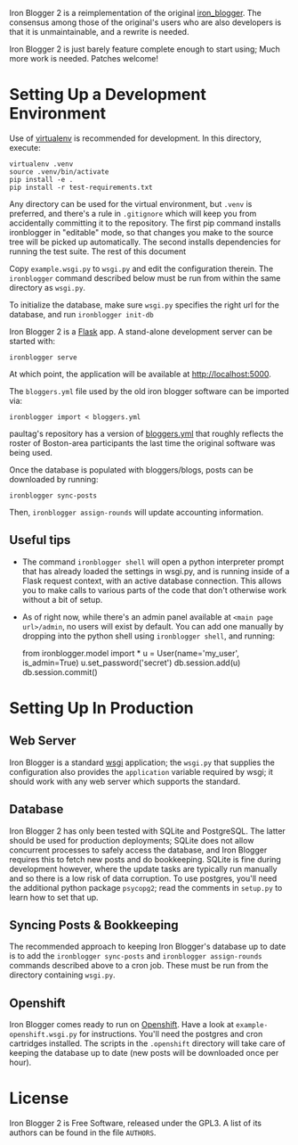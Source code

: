 Iron Blogger 2 is a reimplementation of the original [iron_blogger][1].
The consensus among those of the original's users who are also
developers is that it is unmaintainable, and a rewrite is needed.

Iron Blogger 2 is just barely feature complete enough to start using; 
Much more work is needed. Patches welcome!

# Setting Up a Development Environment

Use of [virtualenv][1] is recommended for development. In this 
directory, execute:

    virtualenv .venv
    source .venv/bin/activate
    pip install -e .
    pip install -r test-requirements.txt

Any directory can be used for the virtual environment, but `.venv` is 
preferred, and there's a rule in `.gitignore` which will keep you from 
accidentally committing it to the repository. The first pip command 
installs ironblogger in "editable" mode, so that changes you make to the 
source tree will be picked up automatically. The second installs 
dependencies for running the test suite. The rest of this document

Copy `example.wsgi.py` to `wsgi.py` and edit the configuration therein.
The `ironblogger` command described below must be run from within the 
same directory as `wsgi.py`.

To initialize the database, make sure `wsgi.py` specifies the right url 
for the database, and run `ironblogger init-db`

Iron Blogger 2 is a [Flask][2] app. A stand-alone development server can
be started with:

    ironblogger serve

At which point, the application will be available at
<http://localhost:5000>.

The `bloggers.yml` file used by the old iron blogger software can be 
imported via:

    ironblogger import < bloggers.yml

paultag's repository has a version of [bloggers.yml][4] that roughly 
reflects the roster of Boston-area participants the last time the 
original software was being used.

Once the database is populated with bloggers/blogs, posts can be downloaded
by running:

    ironblogger sync-posts

Then, `ironblogger assign-rounds` will update accounting information.

## Useful tips

* The command `ironblogger shell` will open a python interpreter prompt 
  that has already loaded the settings in wsgi.py, and is running inside 
  of a Flask request context, with an active database connection. This allows
  you to make calls to various parts of the code that don't otherwise work
  without a bit of setup.
* As of right now, while there's an admin panel available at `<main page 
  url>/admin`, no users will exist by default. You can add one manually 
  by dropping into the python shell using `ironblogger shell`, and running:

    from ironblogger.model import *
    u = User(name='my_user', is_admin=True)
    u.set_password('secret')
    db.session.add(u)
    db.session.commit()

# Setting Up In Production

## Web Server

Iron Blogger is a standard [wsgi][5] application; the `wsgi.py` that 
supplies the configuration also provides the `application` variable 
required by wsgi; it should work with any web server which supports the 
standard.

## Database

Iron Blogger 2 has only been tested with SQLite and PostgreSQL. The 
latter should be used for production deployments; SQLite does not allow 
concurrent processes to safely access the database, and Iron Blogger 
requires this to fetch new posts and do bookkeeping. SQLite is fine 
during development however, where the update tasks are typically run 
manually and so there is a low risk of data corruption. To use postgres, 
you'll need the additional python package `psycopg2`; read the comments 
in `setup.py` to learn how to set that up.

## Syncing Posts & Bookkeeping

The recommended approach to keeping Iron Blogger's database up to date 
is to add the `ironblogger sync-posts` and `ironblogger assign-rounds` 
commands described above to a cron job. These must be run from the 
directory containing `wsgi.py`.

## Openshift

Iron Blogger comes ready to run on [Openshift][6]. Have a look at 
`example-openshift.wsgi.py` for instructions. You'll need the postgres 
and cron cartridges installed. The scripts in the `.openshift` directory 
will take care of keeping the database up to date (new posts will be 
downloaded once per hour).

# License

Iron Blogger 2 is Free Software, released under the GPL3. A list of
its authors can be found in the file `AUTHORS`.

[1]: https://github.com/paultag/iron-blogger
[2]: http://flask.pocoo.org/
[3]: https://virtualenv.pypa.io/en/latest/
[4]: https://raw.githubusercontent.com/paultag/iron-blogger/master/bloggers.yml
[5]: https://en.wikipedia.org/wiki/Web_Server_Gateway_Interface
[6]: https://www.openshift.com/
